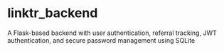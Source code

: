 # linktr_backend
A Flask-based backend with user authentication, referral tracking, JWT authentication, and secure password management using SQLite
